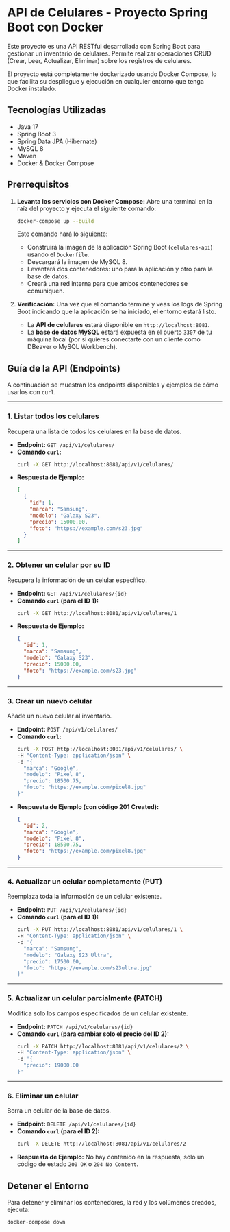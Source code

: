 # API de Celulares - Proyecto Spring Boot con Docker

Este proyecto es una API RESTful desarrollada con Spring Boot para gestionar un inventario de celulares. Permite realizar operaciones CRUD (Crear, Leer, Actualizar, Eliminar) sobre los registros de celulares.

El proyecto está completamente dockerizado usando Docker Compose, lo que facilita su despliegue y ejecución en cualquier entorno que tenga Docker instalado.

## Tecnologías Utilizadas

*   Java 17
*   Spring Boot 3
*   Spring Data JPA (Hibernate)
*   MySQL 8
*   Maven
*   Docker & Docker Compose

## Prerrequisitos


1.  **Levanta los servicios con Docker Compose:**
    Abre una terminal en la raíz del proyecto y ejecuta el siguiente comando:
    ```bash
    docker-compose up --build
    ```
    Este comando hará lo siguiente:
    *   Construirá la imagen de la aplicación Spring Boot (`celulares-api`) usando el `Dockerfile`.
    *   Descargará la imagen de MySQL 8.
    *   Levantará dos contenedores: uno para la aplicación y otro para la base de datos.
    *   Creará una red interna para que ambos contenedores se comuniquen.

2.  **Verificación:**
    Una vez que el comando termine y veas los logs de Spring Boot indicando que la aplicación se ha iniciado, el entorno estará listo.
    *   La **API de celulares** estará disponible en `http://localhost:8081`.
    *   La **base de datos MySQL** estará expuesta en el puerto `3307` de tu máquina local (por si quieres conectarte con un cliente como DBeaver o MySQL Workbench).

## Guía de la API (Endpoints)

A continuación se muestran los endpoints disponibles y ejemplos de cómo usarlos con `curl`.

---

### 1. Listar todos los celulares
Recupera una lista de todos los celulares en la base de datos.

*   **Endpoint:** `GET /api/v1/celulares/`
*   **Comando `curl`:**
    ```bash
    curl -X GET http://localhost:8081/api/v1/celulares/
    ```
*   **Respuesta de Ejemplo:**
    ```json
    [
      {
        "id": 1,
        "marca": "Samsung",
        "modelo": "Galaxy S23",
        "precio": 15000.00,
        "foto": "https://example.com/s23.jpg"
      }
    ]
    ```

---

### 2. Obtener un celular por su ID
Recupera la información de un celular específico.

*   **Endpoint:** `GET /api/v1/celulares/{id}`
*   **Comando `curl` (para el ID 1):**
    ```bash
    curl -X GET http://localhost:8081/api/v1/celulares/1
    ```
*   **Respuesta de Ejemplo:**
    ```json
    {
      "id": 1,
      "marca": "Samsung",
      "modelo": "Galaxy S23",
      "precio": 15000.00,
      "foto": "https://example.com/s23.jpg"
    }
    ```

---

### 3. Crear un nuevo celular
Añade un nuevo celular al inventario.

*   **Endpoint:** `POST /api/v1/celulares/`
*   **Comando `curl`:**
    ```bash
    curl -X POST http://localhost:8081/api/v1/celulares/ \
    -H "Content-Type: application/json" \
    -d '{
      "marca": "Google",
      "modelo": "Pixel 8",
      "precio": 18500.75,
      "foto": "https://example.com/pixel8.jpg"
    }'
    ```
*   **Respuesta de Ejemplo (con código 201 Created):**
    ```json
    {
      "id": 2,
      "marca": "Google",
      "modelo": "Pixel 8",
      "precio": 18500.75,
      "foto": "https://example.com/pixel8.jpg"
    }
    ```

---

### 4. Actualizar un celular completamente (PUT)
Reemplaza toda la información de un celular existente.

*   **Endpoint:** `PUT /api/v1/celulares/{id}`
*   **Comando `curl` (para el ID 1):**
    ```bash
    curl -X PUT http://localhost:8081/api/v1/celulares/1 \
    -H "Content-Type: application/json" \
    -d '{
      "marca": "Samsung",
      "modelo": "Galaxy S23 Ultra",
      "precio": 17500.00,
      "foto": "https://example.com/s23ultra.jpg"
    }'
    ```

---

### 5. Actualizar un celular parcialmente (PATCH)
Modifica solo los campos especificados de un celular existente.

*   **Endpoint:** `PATCH /api/v1/celulares/{id}`
*   **Comando `curl` (para cambiar solo el precio del ID 2):**
    ```bash
    curl -X PATCH http://localhost:8081/api/v1/celulares/2 \
    -H "Content-Type: application/json" \
    -d '{
      "precio": 19000.00
    }'
    ```

---

### 6. Eliminar un celular
Borra un celular de la base de datos.

*   **Endpoint:** `DELETE /api/v1/celulares/{id}`
*   **Comando `curl` (para el ID 2):**
    ```bash
    curl -X DELETE http://localhost:8081/api/v1/celulares/2
    ```
*   **Respuesta de Ejemplo:** No hay contenido en la respuesta, solo un código de estado `200 OK` o `204 No Content`.

## Detener el Entorno
Para detener y eliminar los contenedores, la red y los volúmenes creados, ejecuta:
```bash
docker-compose down
